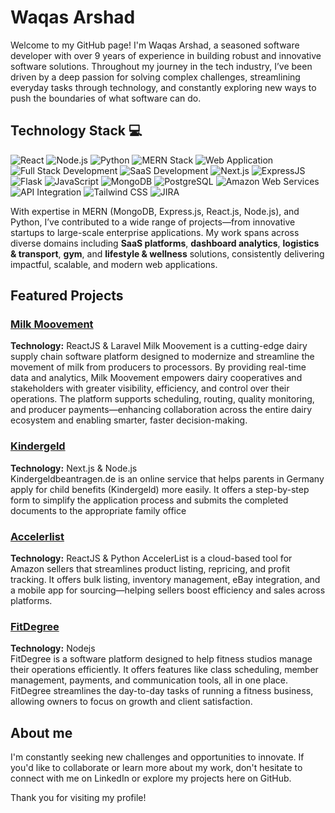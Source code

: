 # Waqas Arshad

Welcome to my GitHub page! I'm Waqas Arshad, a seasoned software developer with over 9 years of experience in building robust and innovative software solutions. Throughout my journey in the tech industry, I’ve been driven by a deep passion for solving complex challenges, streamlining everyday tasks through technology, and constantly exploring new ways to push the boundaries of what software can do.

## Technology Stack 💻

![React](https://img.shields.io/badge/React-20232A?style=for-the-badge&logo=react&logoColor=61DAFB)
![Node.js](https://img.shields.io/badge/Node.js-339933?style=for-the-badge&logo=nodedotjs&logoColor=white)
![Python](https://img.shields.io/badge/Python-3776AB?style=for-the-badge&logo=python&logoColor=white)
![MERN Stack](https://img.shields.io/badge/MERN_Stack-3C873A?style=for-the-badge&logo=react&logoColor=white)
![Web Application](https://img.shields.io/badge/Web%20Application-000000?style=for-the-badge&logo=googlechrome&logoColor=white)
![Full Stack Development](https://img.shields.io/badge/Full%20Stack%20Development-000000?style=for-the-badge&logo=code&logoColor=white)
![SaaS Development](https://img.shields.io/badge/SaaS%20Development-4B0082?style=for-the-badge&logo=cloudsmith&logoColor=white)
![Next.js](https://img.shields.io/badge/Next.js-000000?style=for-the-badge&logo=nextdotjs&logoColor=white)
![ExpressJS](https://img.shields.io/badge/Express.js-404D59?style=for-the-badge&logo=express&logoColor=white)
![Flask](https://img.shields.io/badge/Flask-000000?style=for-the-badge&logo=flask&logoColor=white)
![JavaScript](https://img.shields.io/badge/JavaScript-F7DF1E?style=for-the-badge&logo=javascript&logoColor=black)
![MongoDB](https://img.shields.io/badge/MongoDB-47A248?style=for-the-badge&logo=mongodb&logoColor=white)
![PostgreSQL](https://img.shields.io/badge/PostgreSQL-4169E1?style=for-the-badge&logo=postgresql&logoColor=white)
![Amazon Web Services](https://img.shields.io/badge/Amazon%20Web%20Services-232F3E?style=for-the-badge&logo=amazonaws&logoColor=white)
![API Integration](https://img.shields.io/badge/API%20Integration-0052CC?style=for-the-badge&logo=plug&logoColor=white)
![Tailwind CSS](https://img.shields.io/badge/Tailwind_CSS-38B2AC?style=for-the-badge&logo=tailwindcss&logoColor=white)
![JIRA](https://img.shields.io/badge/JIRA-0052CC?style=for-the-badge&logo=jira&logoColor=white)

With expertise in MERN (MongoDB, Express.js, React.js, Node.js), and Python, I’ve contributed to a wide range of projects—from innovative startups to large-scale enterprise applications. My work spans across diverse domains including **SaaS platforms**, **dashboard analytics**, **logistics & transport**, **gym**, and **lifestyle & wellness** solutions, consistently delivering impactful, scalable, and modern web applications.
<!--
## My Work
### [React Snippets Repository](https://github.com/waqasarshad777/react_sample_snippets)
A collection of ReactJS/NextJS code snippets and patterns I've found useful in my projects.

### Nodejs Code Samples
- [Tic Tac Toe game](https://github.com/waqasarshad777/tic-tac-toe)
-->
## Featured Projects

### [Milk Moovement](https://milkmoovement.com)
**Technology:** ReactJS & Laravel 
Milk Moovement  is a cutting-edge dairy supply chain software platform designed to modernize and streamline the movement of milk from producers to processors. By providing real-time data and analytics, Milk Moovement empowers dairy cooperatives and stakeholders with greater visibility, efficiency, and control over their operations. The platform supports scheduling, routing, quality monitoring, and producer payments—enhancing collaboration across the entire dairy ecosystem and enabling smarter, faster decision-making.

### [Kindergeld](https://kindergeldbeantragen.de)
**Technology:** Next.js & Node.js  
Kindergeldbeantragen.de is an online service that helps parents in Germany apply for child benefits (Kindergeld) more easily. It offers a step-by-step form to simplify the application process and submits the completed documents to the appropriate family office

### [Accelerlist](https://www.accelerlist.com)
**Technology:** ReactJS & Python
AccelerList is a cloud-based tool for Amazon sellers that streamlines product listing, repricing, and profit tracking. It offers bulk listing, inventory management, eBay integration, and a mobile app for sourcing—helping sellers boost efficiency and sales across platforms.
 

### [FitDegree](https://fitdegree.com)
**Technology:** Nodejs  
FitDegree is a software platform designed to help fitness studios manage their operations efficiently. It offers features like class scheduling, member management, payments, and communication tools, all in one place. FitDegree streamlines the day-to-day tasks of running a fitness business, allowing owners to focus on growth and client satisfaction.

## About me
I'm constantly seeking new challenges and opportunities to innovate. If you'd like to collaborate or learn more about my work, don't hesitate to connect with me on LinkedIn or explore my projects here on GitHub.

Thank you for visiting my profile!
